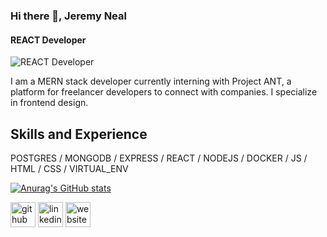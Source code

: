 ### Hi there 👋, Jeremy Neal
#### REACT Developer
![REACT Developer](https://document-export.canva.com/8qZ1s/DAEu3r8qZ1s/39/thumbnail/0001.png?X-Amz-Algorithm=AWS4-HMAC-SHA256&X-Amz-Credential=AKIAQYCGKMUHWDTJW6UD%2F20211105%2Fus-east-1%2Fs3%2Faws4_request&X-Amz-Date=20211105T055702Z&X-Amz-Expires=38283&X-Amz-Signature=d6072e2a4004403d4ed32e33ea129d19c87ef53732a49e20c6356ae5c5678add&X-Amz-SignedHeaders=host&response-expires=Fri%2C%2005%20Nov%202021%2016%3A35%3A05%20GMT)

I am a MERN stack developer currently interning with Project ANT, a platform for freelancer developers to connect with companies. I specialize in frontend design.

## Skills and Experience
POSTGRES / MONGODB / EXPRESS / REACT / NODEJS / DOCKER / JS / HTML / CSS / VIRTUAL_ENV

[![Anurag's GitHub stats](https://github-readme-stats.vercel.app/api?username=Darkskittlz)](https://github.com/anuraghazra/github-readme-stats)

[<img src='https://cdn.jsdelivr.net/npm/simple-icons@3.0.1/icons/github.svg' alt='github' height='40'>](https://github.com/Darkskittlz)  [<img src='https://cdn.jsdelivr.net/npm/simple-icons@3.0.1/icons/linkedin.svg' alt='linkedin' height='40'>](https://www.linkedin.com/in/JeremyDev/)  [<img src='https://cdn.jsdelivr.net/npm/simple-icons@3.0.1/icons/icloud.svg' alt='website' height='40'>](https://www.darkmeowproductions.com/)  

